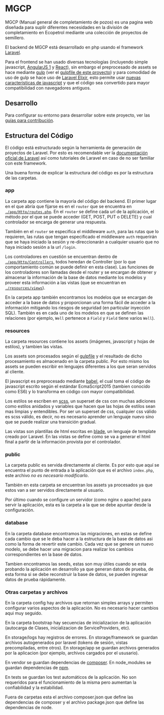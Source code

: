 # MGCP

MGCP (Manual general de completamiento de pozos) es una pagina web diseñada para suplir diferentes necesidades en la división de completamiento en Ecopetrol mediante una colección de proyectos de semillero.

El backend de MGCP está desarrollado en php usando el framework [Laravel](https://laravel.com/).

Para el frontend se han usado diversas tecnologías (incluyendo simple javascript, [AngularJS 1](https://angularjs.org/) y [React](https://facebook.github.io/react/)), sin embargo el preprocesado de assets se hace mediante [gulp](http://gulpjs.com/) (ver el [gulpfile de este proyecto](./gulpfile.js)) y para comodidad de uso de gulp se hace uso de [Laravel Elixir](https://laravel.com/docs/5.1/elixir), esto permite usar [nuevas características de javascript](http://es6-features.org) y que el código sea convertido para mayor compatibilidad con navegadores antiguos.

## Desarrollo

Para configurar su entorno para desarrollar sobre este proyecto, ver las [guías para contribución](./CONTRIBUTING.md).

## Estructura del Código

El código está estructurado según la herramienta de generación de proyectos de Laravel. Por esto es recomendable ver la [documentación oficial de Laravel](https://laravel.com/docs/5.1/routing) así como tutoriales de Laravel en caso de no ser familiar con este framework.

Una buena forma de explicar la estructura del código es por la estructura de las carpetas.

### app

La carpeta app contiene la mayoría del código del backend. El primer lugar en el que abría que fijarse es en el `router` que se encuentra en [`./app/Http/routes.php`](./app/Http/routes.php). En el `router` se define cada url de la aplicación, el método por el que se puede acceder (GET, POST, PUT o DELETE) y cual controlador se encarga de generar una respuesta.

También en el `router` se especifica el middleware `auth`, para las rutas que lo requieren, las rutas que tengan especificado el middleware `auth` requerirán que se haya iniciado la sesión y re-direccionarán a cualquier usuario que no haya iniciado sesión a la url `/login`.

Los controladores en cuestión se encuentran dentro de [`./app/Http/Controllers`](./app/Http/Controllers), todos heredan de Controller (por lo que comportamiento común se puede definir en esta clase). Las funciones de los controladores son llamadas desde el router y se encargan de obtener y almacenar la información de la base de datos mediante los modelos y proveer esta información a las vistas (que se encuentran en [`./resources/views`](./resources/views)).

En la carpeta app también encontramos los modelos que se encargan de acceder a la base de datos y proporcionan una forma fácil de acceder a la información mitigando los riesgos de seguridad (en particular inyección SQL). También es en cada uno de los modelos en que se definen las relaciones (por ejemplo, `Well` pertenece a `Field` y `Field` tiene varios `Well`).

### resources

La carpeta resources contiene los assets (imágenes, javascript y hojas de estilos), y tambien las vistas.

Los assets son procesados según el [gulpfile](./gulpfile.js) y el resultado de dicho procesamiento es almacenado en la carpeta public. Por esto mismo los assets se pueden escribir en lenguajes diferentes a los que seran servidos al cliente.

El javascript es preprocesado mediante [babel](https://babeljs.io/), el cual toma el código de javascript escrito según el estándar EcmaScript2015 (tambien conocido como ES6) y lo transforma en código con mayor compatibilidad.

Los estilos se escriben en [scss](http://sass-lang.com/guide), un superset de css con muchas adiciones como estilos anidados y variables que hacen que las hojas de estilos sean mas limpias y entendibles. Por ser un superset de css, cualquier css válido es scss válido, es decir, no es necesario aprender un lenguaje nuevo sino que se puede realizar una transición gradual.

Las vistas son plantillas de html escritas en [blade](https://laravel.com/docs/5.4/blade), un lenguaje de template creado por Laravel. En las vistas se define como se va a generar el html final a partir de la información provista por el controlador.

### public

La carpeta public es servida directamente al cliente. Es por esto que aquí se encuentra el punto de entrada a la aplicación que es el archivo `index.php`, este archivo *no es necesario modificarlo*.

También en esta carpeta se encuentran los assets ya procesados ya que estos van a ser servidos directamente al usuario.

Por último cuando se configure un servidor (como nginx o apache) para servir la aplicación, esta es la carpeta a la que se debe apuntar desde la configuración.

### database

En la carpeta database encontramos las migraciones, en estas se define cada cambio que se le deba hacer a la estructura de la base de datos asi como la forma de revertir este cambio. Cada vez que se genere un nuevo modelo, se debe hacer una migracion para realizar los cambios correspondientes en la base de datos.

Tambien encontramos las seeds, estas son muy útiles cuando se esta probando la aplicación en desarrollo ya que generan datos de prueba, de esta forma si se debe reconstruir la base de datos, se pueden ingresar datos de prueba rápidamente.

### Otras carpetas y archivos

En la carpeta config hay archivos que retornan simples arrays y permiten configurar varios aspectos de la aplicación. No es necesario hacer cambios aqui muy seguido.

En la carpeta bootstrap hay secuencias de inicializacion de la aplicación (autocarga de Clases, inicializacion de ServiceProviders, etc).

En storage/logs hay registros de errores. En storage/framework se guardan archivos autogenerados por laravel (tokens de sesión, vistas precompiladas, entre otros). En storage/app se guardan archivos generados por la aplicacion (por ejemplo, archivos cargados por el ususario).

En vendor se guardan dependencias de [composer](https://getcomposer.org/). En node_modules se guardan dependencias de [npm](https://www.npmjs.com/).

En tests se guardan los test automáticos de la aplicación. No son requeridos para el funcionamiento de la misma pero aumentan la confiabilidad y la estabilidad.

Fuera de carpetas esta el archivo composer.json que define las dependencias de composer y el archivo package.json que define las dependencias de node.
